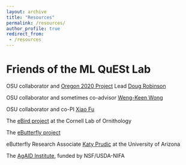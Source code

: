 ```yaml
---
layout: archive
title: "Resources"
permalink: /resources/
author_profile: true
redirect_from:
 - /resources
---
```


Friends of the ML QuESt Lab
=====
OSU collaborator and [Oregon 2020 Project](https://oregon2020.com/) Lead [Doug Robinson](https://wdouglasrobinson.com/)

OSU collaborator and sometimes co-advisor [Weng-Keen Wong](https://web.engr.oregonstate.edu/~wongwe/)

OSU collaborator and co-PI [Xiao Fu](https://web.engr.oregonstate.edu/~fuxia/)

The [eBird project](https://ebird.org/home) at the Cornell Lab of Ornithology

The [eButterfly project](https://www.e-butterfly.org/)

eButterfly Research Associate [Katy Prudic](https://profiles.arizona.edu/person/klprudic) at the University of Arizona

The [AgAID Institute](https://agaid.org/), funded by NSF/USDA-NIFA
